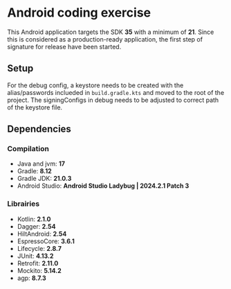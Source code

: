 # Android coding exercise
This Android application targets the SDK **35** with a minimum of **21**. Since this is considered as a production-ready application, the first step of signature for release have been started.

## Setup
For the debug config, a keystore needs to be created with the alias/passwords inclueded in `build.gradle.kts` and moved to the root of the project. The signingConfigs in debug needs to be adjusted to correct path of the keystore file.

## Dependencies
### Compilation
- Java and jvm: **17**
- Gradle: **8.12**
- Gradle JDK: **21.0.3**
- Android Studio: **Android Studio Ladybug | 2024.2.1 Patch 3**

### Librairies
- Kotlin: **2.1.0**
- Dagger: **2.54**
- HiltAndroid: **2.54**
- EspressoCore: **3.6.1**
- Lifecycle: **2.8.7**
- JUnit: **4.13.2**
- Retrofit: **2.11.0**
- Mockito: **5.14.2**
- agp: **8.7.3**